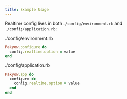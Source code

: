 ```yaml
---
title: Example Usage
---
```


Realtime config lives in both `./config/environment.rb` and `./config/application.rb`:

<div class="filename">
  ./config/environment.rb
</div>

```ruby
Pakyow.configure do
  config.realtime.option = value
end
```

<div class="filename">
  ./config/application.rb
</div>

```ruby
Pakyow.app do
  configure do
    config.realtime.option = value
  end
end
```
